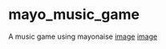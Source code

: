 # mayo_music_game
 A music game using mayonaise
 [image](https://github.com/onion1007/mayo_music_game/blob/main/images/start_window.png)
 [image](https://github.com/onion1007/mayo_music_game/blob/main/images/playing%20window.png)
 
